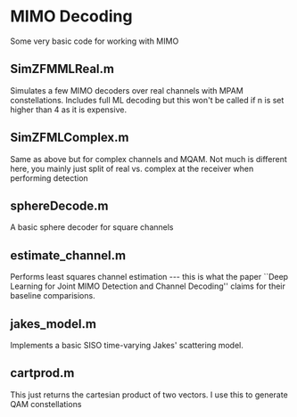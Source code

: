 # MIMO Decoding

Some very basic code for working with MIMO

## SimZFMMLReal.m

Simulates a few MIMO decoders over real channels with MPAM constellations.
Includes full ML decoding but this won't be called if n is set higher than
4 as it is expensive.

## SimZFMLComplex.m

Same as above but for complex channels and MQAM.  Not much is different here,
you mainly just split of real vs. complex at the receiver when performing
detection

## sphereDecode.m

A basic sphere decoder for square channels

## estimate_channel.m

Performs least squares channel estimation --- this is what the paper 
``Deep Learning for Joint MIMO Detection and Channel Decoding'' claims for their 
baseline comparisions.

## jakes_model.m

Implements a basic SISO time-varying Jakes' scattering model. 

## cartprod.m

This just returns the cartesian product of two vectors.  I use this to generate
QAM constellations
